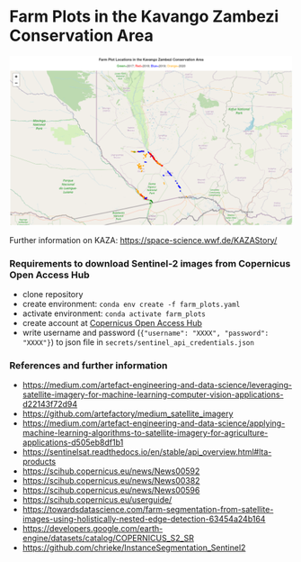 # Farm Plots in the Kavango Zambezi Conservation Area

![Farm Plots Fixed Locations in the Kavango Zambezi Conservation Area by Year](farm_plots_fixed_locations_by_year.png 'Farm Plots Fixed Locations in the Kavango Zambezi Conservation Area by Year')

Further information on KAZA: https://space-science.wwf.de/KAZAStory/

### Requirements to download Sentinel-2 images from Copernicus Open Access Hub

- clone repository
- create environment: `conda env create -f farm_plots.yaml`
- activate environment: `conda activate farm_plots`
- create account at [Copernicus Open Access Hub](https://scihub.copernicus.eu/dhus/#/home)
- write username and password (`{"username": "XXXX", "password": "XXXX"}`) to json file in `secrets/sentinel_api_credentials.json`

### References and further information

- https://medium.com/artefact-engineering-and-data-science/leveraging-satellite-imagery-for-machine-learning-computer-vision-applications-d22143f72d94
- https://github.com/artefactory/medium_satellite_imagery
- https://medium.com/artefact-engineering-and-data-science/applying-machine-learning-algorithms-to-satellite-imagery-for-agriculture-applications-d505eb8df1b1
- https://sentinelsat.readthedocs.io/en/stable/api_overview.html#lta-products
- https://scihub.copernicus.eu/news/News00592
- https://scihub.copernicus.eu/news/News00382
- https://scihub.copernicus.eu/news/News00596
- https://scihub.copernicus.eu/userguide/
- https://towardsdatascience.com/farm-segmentation-from-satellite-images-using-holistically-nested-edge-detection-63454a24b164
- https://developers.google.com/earth-engine/datasets/catalog/COPERNICUS_S2_SR
- https://github.com/chrieke/InstanceSegmentation_Sentinel2
